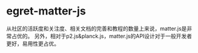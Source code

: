 # egret-matter-js
从社区的活跃度和关注度、相关文档的完善和教程的数量上来说，matter.js是非常占优的。
另外，相对于p2.js&planck.js，matter.js的API设计对于一般开发者更好，易用性更占优。
